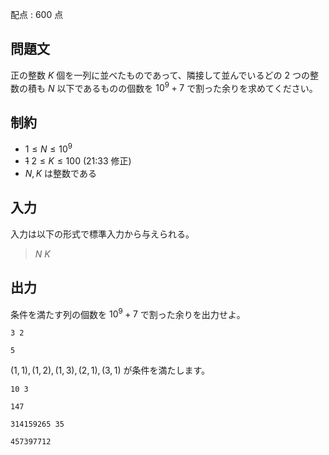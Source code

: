 配点 : $600$ 点

## 問題文

正の整数 $K$ 個を一列に並べたものであって、隣接して並んでいるどの $2$ つの整数の積も $N$ 以下であるものの個数を $10^9+7$ で割った余りを求めてください。

## 制約

- $1\leq N\leq 10^9$
- <s>1</s> $2\leq K\leq 100$ (21:33 修正)
- $N,K$ は整数である

## 入力

入力は以下の形式で標準入力から与えられる。

> $N$ $K$

## 出力

条件を満たす列の個数を $10^9+7$ で割った余りを出力せよ。

```input1
3 2
```

```output1
5
```

$(1,1),(1,2),(1,3),(2,1),(3,1)$ が条件を満たします。

```input2
10 3
```

```output2
147
```

```input3
314159265 35
```

```output3
457397712
```